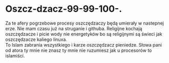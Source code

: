 # Oszcz-dzacz-99-99-100-.
Za te afery pogrzebowe procesy oszczędzaczy będą umierały w nastepnej erze. 
Nie mam czasu już na struganie i githuba. 
Religijne kochają oszczędzacze i picie wody nie energetyków bo są religijnymi są świeci jak oszczędzacze kaliego linuxa.  
To Islam zabrania wszystkiego i karze oszczędzacz pieniedze. 
Słowa pani od atora ty mnie nie znasz ty mnie nie ruzumiesz jak u procesorów to islamiści. 
